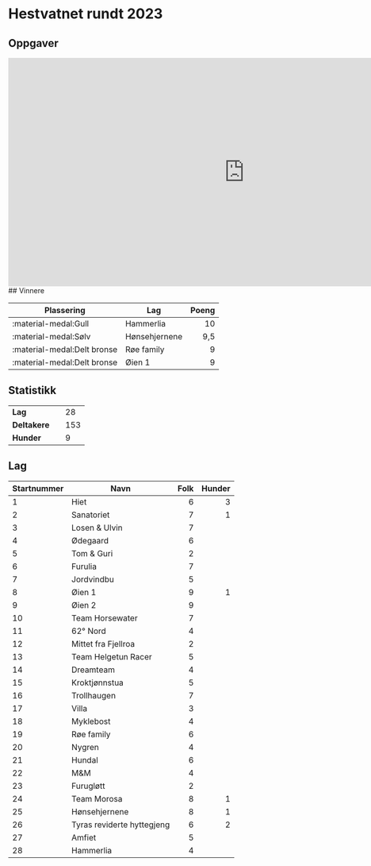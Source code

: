 # Hestvatnet rundt 2023

## Oppgaver

<iframe src="https://docs.google.com/presentation/d/e/2PACX-1vSMP8v2OPCGKphPwqe0AtA2Yid1RZjHpCMZ3yI5qjFAMsTHq0vI5xJ3yKlVgQrILwMmk_Vhlkgmnku9/embed?start=false&loop=false&delayms=10000" frameborder="0" width="951" height="460" allowfullscreen="true" mozallowfullscreen="true" webkitallowfullscreen="true"></iframe>
## Vinnere

| Plassering                                              | Lag           | Poeng |
| ------------------------------------------------------- | ------------- | ----: |
| <span class="gold">:material-medal:</span>Gull          | Hammerlia     |    10 |
| <span class="silver">:material-medal:</span>Sølv        | Hønsehjernene |   9,5 |
| <span class="bronze">:material-medal:</span>Delt bronse | Røe family    |     9 |
| <span class="bronze">:material-medal:</span>Delt bronse | Øien 1        |     9 |

## Statistikk

<table>
<tr><td><strong>Lag</strong><td><td> 28</td></tr>
<tr><td><strong>Deltakere</strong><td><td>153</td></tr>
<tr><td><strong>Hunder</strong><td><td>9</td></tr>
</table>

## Lag

| Startnummer | Navn                       | Folk | Hunder |
| ----------- | -------------------------- | ---: | -----: |
| 1           | Hiet                       |    6 |      3 |
| 2           | Sanatoriet                 |    7 |      1 |
| 3           | Losen & Ulvin              |    7 |        |
| 4           | Ødegaard                   |    6 |        |
| 5           | Tom & Guri                 |    2 |        |
| 6           | Furulia                    |    7 |        |
| 7           | Jordvindbu                 |    5 |        |
| 8           | Øien 1                     |    9 |      1 |
| 9           | Øien 2                     |    9 |        |
| 10          | Team Horsewater            |    7 |        |
| 11          | 62° Nord                   |    4 |        |
| 12          | Mittet fra Fjellroa        |    2 |        |
| 13          | Team Helgetun Racer        |    5 |        |
| 14          | Dreamteam                  |    4 |        |
| 15          | Kroktjønnstua              |    5 |        |
| 16          | Trollhaugen                |    7 |        |
| 17          | Villa                      |    3 |        |
| 18          | Myklebost                  |    4 |        |
| 19          | Røe family                 |    6 |        |
| 20          | Nygren                     |    4 |        |
| 21          | Hundal                     |    6 |        |
| 22          | M&M                        |    4 |        |
| 23          | Furugløtt                  |    2 |        |
| 24          | Team Morosa                |    8 |      1 |
| 25          | Hønsehjernene              |    8 |      1 |
| 26          | Tyras reviderte hyttegjeng |    6 |      2 |
| 27          | Amfiet                     |    5 |        |
| 28          | Hammerlia                  |    4 |        |
